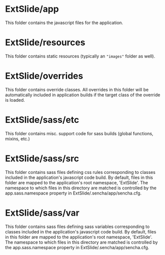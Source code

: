 # ExtSlide/app

This folder contains the javascript files for the application.

# ExtSlide/resources

This folder contains static resources (typically an `"images"` folder as well).

# ExtSlide/overrides

This folder contains override classes. All overrides in this folder will be 
automatically included in application builds if the target class of the override
is loaded.

# ExtSlide/sass/etc

This folder contains misc. support code for sass builds (global functions, 
mixins, etc.)

# ExtSlide/sass/src

This folder contains sass files defining css rules corresponding to classes
included in the application's javascript code build.  By default, files in this 
folder are mapped to the application's root namespace, 'ExtSlide'. The
namespace to which files in this directory are matched is controlled by the
app.sass.namespace property in ExtSlide/.sencha/app/sencha.cfg. 

# ExtSlide/sass/var

This folder contains sass files defining sass variables corresponding to classes
included in the application's javascript code build.  By default, files in this 
folder are mapped to the application's root namespace, 'ExtSlide'. The
namespace to which files in this directory are matched is controlled by the
app.sass.namespace property in ExtSlide/.sencha/app/sencha.cfg. 
